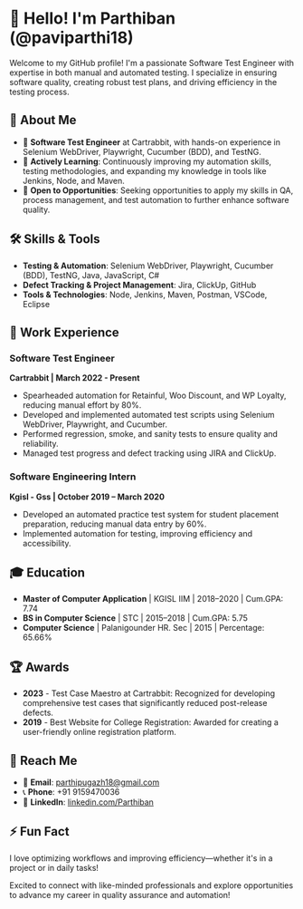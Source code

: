 # 👋 Hello! I'm Parthiban (@paviparthi18)

Welcome to my GitHub profile! I'm a passionate Software Test Engineer with expertise in both manual and automated testing. I specialize in ensuring software quality, creating robust test plans, and driving efficiency in the testing process.

## 🌟 About Me
- 💼 **Software Test Engineer** at Cartrabbit, with hands-on experience in Selenium WebDriver, Playwright, Cucumber (BDD), and TestNG.
- 🚀 **Actively Learning**: Continuously improving my automation skills, testing methodologies, and expanding my knowledge in tools like Jenkins, Node, and Maven.
- 🤝 **Open to Opportunities**: Seeking opportunities to apply my skills in QA, process management, and test automation to further enhance software quality.

## 🛠 Skills & Tools
- **Testing & Automation**: Selenium WebDriver, Playwright, Cucumber (BDD), TestNG, Java, JavaScript, C#
- **Defect Tracking & Project Management**: Jira, ClickUp, GitHub
- **Tools & Technologies**: Node, Jenkins, Maven, Postman, VSCode, Eclipse

## 💼 Work Experience

### Software Test Engineer  
**Cartrabbit | March 2022 - Present**
- Spearheaded automation for Retainful, Woo Discount, and WP Loyalty, reducing manual effort by 80%.
- Developed and implemented automated test scripts using Selenium WebDriver, Playwright, and Cucumber.
- Performed regression, smoke, and sanity tests to ensure quality and reliability.
- Managed test progress and defect tracking using JIRA and ClickUp.

### Software Engineering Intern  
**Kgisl - Gss | October 2019 – March 2020**
- Developed an automated practice test system for student placement preparation, reducing manual data entry by 60%.
- Implemented automation for testing, improving efficiency and accessibility.

## 🎓 Education
- **Master of Computer Application** | KGISL IIM | 2018–2020 | Cum.GPA: 7.74
- **BS in Computer Science** | STC | 2015–2018 | Cum.GPA: 5.75
- **Computer Science** | Palanigounder HR. Sec | 2015 | Percentage: 65.66%

## 🏆 Awards
- **2023** - Test Case Maestro at Cartrabbit: Recognized for developing comprehensive test cases that significantly reduced post-release defects.
- **2019** - Best Website for College Registration: Awarded for creating a user-friendly online registration platform.

## 💬 Reach Me
- 📧 **Email**: [parthipugazh18@gmail.com](mailto:parthipugazh18@gmail.com)
- 📞 **Phone**: +91 9159470036
- 💼 **LinkedIn**: [linkedin.com/Parthiban](https://www.linkedin.com/in/parthiban)

## ⚡ Fun Fact
I love optimizing workflows and improving efficiency—whether it's in a project or in daily tasks!

Excited to connect with like-minded professionals and explore opportunities to advance my career in quality assurance and automation!
